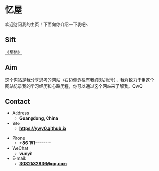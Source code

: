 # 忆屋

欢迎访问我的主页！下面向你介绍一下我吧\~

<!-- .slide -->


## Sift

[《蜀地》](https://ywy0.github.io/2023/05/03/0/) <br>

## Aim

这个网站是我分享思考的网站（右边侧边栏有我的B站账号），我将致力于用这个网站记录我的学习经历和心路历程，你可以通过这个网站来了解我。QwQ

<!-- .slide -->


## Contact

- Address
  - **Guangdong, China**
- Site
  - **<https://ywy0.github.io>**

<!-- .slide vertical=true -->

- Phone
  - **+86 151--------**
- WeChat
  - **vunyit**
- E-mail:
  - **[3082532836@qq.com](mailto:3082532836@qq.com)**